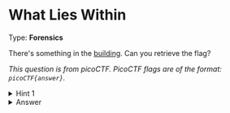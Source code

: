 # What Lies Within
Type: **Forensics**

There's something in the [building](https://jupiter.challenges.picoctf.org/static/011955b303f293d60c8116e6a4c5c84f/buildings.png). Can you retrieve the flag?

*This question is from picoCTF. PicoCTF flags are of the format: `picoCTF{answer}`.*

<details><summary>Hint 1</summary>
<p>There is data encoded somewhere... there might be an online decoder.</p>
</details>
<details><summary>Answer</summary>
<code>picoCTF{h1d1ng_1n_th3_b1t5}</code>
</details>